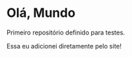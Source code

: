 # Olá, Mundo
 Primeiro repositório definido para testes. 
 
 Essa eu adicionei diretamente pelo site!
